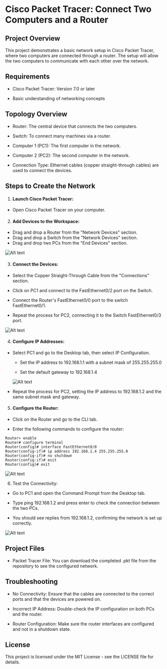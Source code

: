 # Cisco Packet Tracer: Connect Two Computers and a Router
## Project Overview
This project demonstrates a basic network setup in Cisco Packet Tracer, where two computers are connected through a router. The setup will allow the two computers to communicate with each other over the network.

## Requirements
- Cisco Packet Tracer: Version 7.0 or later

- Basic understanding of networking concepts

## Topology Overview
- Router: The central device that connects the two computers.

- Switch: To connect many machines via a router.

- Computer 1 (PC1): The first computer in the network.

- Computer 2 (PC2): The second computer in the network.

- Connection Type: Ethernet cables (copper straight-through cables) are used to connect the devices.

## Steps to Create the Network

1. #### Launch Cisco Packet Tracer:

- Open Cisco Packet Tracer on your computer.

2. #### Add Devices to the Workspace:

- Drag and drop a Router from the "Network Devices" section.
- Drag and drop a Switch from the "Network Devices" section.
- Drag and drop two PCs from the "End Devices" section.

![Alt text](https://res.cloudinary.com/dceb4nzy9/image/upload/v1725175165/Screenshot_2024-09-01_091853_a15kkj.png)

3. #### Connect the Devices:

- Select the Copper Straight-Through Cable from the "Connections" section.

- Click on PC1 and connect to the FastEthernet0/2 port on the Switch.

- Connect the Router's FastEthernet0/0 port to the switch FastEthernet0/1.

- Repeat the process for PC2, connecting it to the Switch FastEthernet0/3 port.

![Alt text](https://res.cloudinary.com/dceb4nzy9/image/upload/v1725174465/Screenshot_2024-09-01_090609_i4nhvu.png)


4. #### Configure IP Addresses:

- Select PC1 and go to the Desktop tab, then select IP Configuration.

    - Set the IP address to 192.168.1.1 with a subnet mask of 255.255.255.0

    - Set the default gateway to 192.168.1.4

    ![Alt text](https://res.cloudinary.com/dceb4nzy9/image/upload/v1725175231/Screenshot_2024-09-01_092011_bkhblx.png)


- Repeat the process for PC2, setting the IP address to 192.168.1.2 and the same subnet mask and gateway.

5. #### Configure the Router:

- Click on the Router and go to the CLI tab.

- Enter the following commands to configure the router:

```
Router> enable
Router# configure terminal
Router(config)# interface FastEthernet0/0
Router(config-if)# ip address 192.168.1.4 255.255.255.0
Router(config-if)# no shutdown
Router(config-if)# exit
Router(config)# exit
```
![Alt text](https://res.cloudinary.com/dceb4nzy9/image/upload/v1725175357/Screenshot_2024-09-01_092217_q3oanc.png)

6. Test the Connectivity:

- Go to PC1 and open the Command Prompt from the Desktop tab.

- Type ping 192.168.1.2 and press enter to check the connection between the two PCs.

- You should see replies from 192.168.1.2, confirming the network is set up correctly.

![Alt text](https://res.cloudinary.com/dceb4nzy9/image/upload/v1725175477/Screenshot_2024-09-01_092351_lkp3w1.png)

## Project Files

- Packet Tracer File: You can download the completed .pkt file from the repository to see the configured network.

## Troubleshooting

- No Connectivity: Ensure that the cables are connected to the correct ports and that the devices are powered on.

- Incorrect IP Address: Double-check the IP configuration on both PCs and the router.

- Router Configuration: Make sure the router interfaces are configured and not in a shutdown state.

## License
This project is licensed under the MIT License - see the LICENSE file for details.